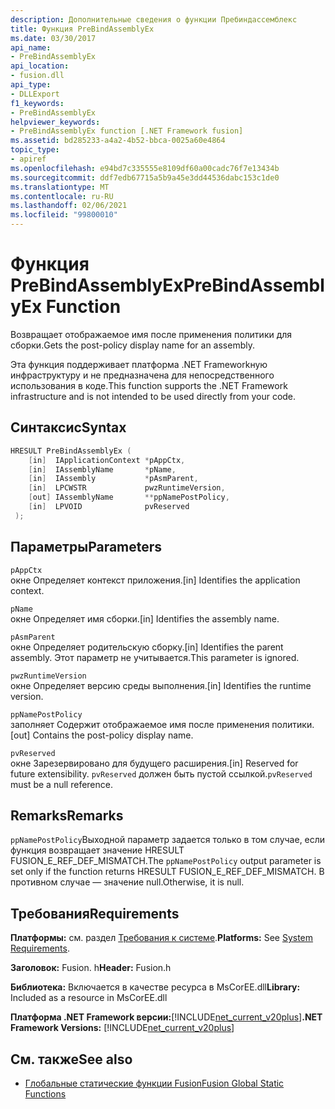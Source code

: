 ```yaml
---
description: Дополнительные сведения о функции Пребиндассемблекс
title: Функция PreBindAssemblyEx
ms.date: 03/30/2017
api_name:
- PreBindAssemblyEx
api_location:
- fusion.dll
api_type:
- DLLExport
f1_keywords:
- PreBindAssemblyEx
helpviewer_keywords:
- PreBindAssemblyEx function [.NET Framework fusion]
ms.assetid: bd285233-a4a2-4b52-bbca-0025a60e4864
topic_type:
- apiref
ms.openlocfilehash: e94bd7c335555e8109df60a00cadc76f7e13434b
ms.sourcegitcommit: ddf7edb67715a5b9a45e3dd44536dabc153c1de0
ms.translationtype: MT
ms.contentlocale: ru-RU
ms.lasthandoff: 02/06/2021
ms.locfileid: "99800010"
---
```

# <a name="prebindassemblyex-function"></a><span data-ttu-id="2bbdb-103">Функция PreBindAssemblyEx</span><span class="sxs-lookup"><span data-stu-id="2bbdb-103">PreBindAssemblyEx Function</span></span>

<span data-ttu-id="2bbdb-104">Возвращает отображаемое имя после применения политики для сборки.</span><span class="sxs-lookup"><span data-stu-id="2bbdb-104">Gets the post-policy display name for an assembly.</span></span>  
  
 <span data-ttu-id="2bbdb-105">Эта функция поддерживает платформа .NET Frameworkную инфраструктуру и не предназначена для непосредственного использования в коде.</span><span class="sxs-lookup"><span data-stu-id="2bbdb-105">This function supports the .NET Framework infrastructure and is not intended to be used directly from your code.</span></span>  
  
## <a name="syntax"></a><span data-ttu-id="2bbdb-106">Синтаксис</span><span class="sxs-lookup"><span data-stu-id="2bbdb-106">Syntax</span></span>  
  
```cpp  
HRESULT PreBindAssemblyEx (  
    [in]  IApplicationContext *pAppCtx,  
    [in]  IAssemblyName       *pName,  
    [in]  IAssembly           *pAsmParent,  
    [in]  LPCWSTR             pwzRuntimeVersion,  
    [out] IAssemblyName       **ppNamePostPolicy,  
    [in]  LPVOID              pvReserved  
 );  
```  
  
## <a name="parameters"></a><span data-ttu-id="2bbdb-107">Параметры</span><span class="sxs-lookup"><span data-stu-id="2bbdb-107">Parameters</span></span>  

 `pAppCtx`  
 <span data-ttu-id="2bbdb-108">окне Определяет контекст приложения.</span><span class="sxs-lookup"><span data-stu-id="2bbdb-108">[in] Identifies the application context.</span></span>  
  
 `pName`  
 <span data-ttu-id="2bbdb-109">окне Определяет имя сборки.</span><span class="sxs-lookup"><span data-stu-id="2bbdb-109">[in] Identifies the assembly name.</span></span>  
  
 `pAsmParent`  
 <span data-ttu-id="2bbdb-110">окне Определяет родительскую сборку.</span><span class="sxs-lookup"><span data-stu-id="2bbdb-110">[in] Identifies the parent assembly.</span></span> <span data-ttu-id="2bbdb-111">Этот параметр не учитывается.</span><span class="sxs-lookup"><span data-stu-id="2bbdb-111">This parameter is ignored.</span></span>  
  
 `pwzRuntimeVersion`  
 <span data-ttu-id="2bbdb-112">окне Определяет версию среды выполнения.</span><span class="sxs-lookup"><span data-stu-id="2bbdb-112">[in] Identifies the runtime version.</span></span>  
  
 `ppNamePostPolicy`  
 <span data-ttu-id="2bbdb-113">заполняет Содержит отображаемое имя после применения политики.</span><span class="sxs-lookup"><span data-stu-id="2bbdb-113">[out] Contains the post-policy display name.</span></span>  
  
 `pvReserved`  
 <span data-ttu-id="2bbdb-114">окне Зарезервировано для будущего расширения.</span><span class="sxs-lookup"><span data-stu-id="2bbdb-114">[in] Reserved for future extensibility.</span></span> <span data-ttu-id="2bbdb-115">`pvReserved` должен быть пустой ссылкой.</span><span class="sxs-lookup"><span data-stu-id="2bbdb-115">`pvReserved` must be a null reference.</span></span>  
  
## <a name="remarks"></a><span data-ttu-id="2bbdb-116">Remarks</span><span class="sxs-lookup"><span data-stu-id="2bbdb-116">Remarks</span></span>  

 <span data-ttu-id="2bbdb-117">`ppNamePostPolicy`Выходной параметр задается только в том случае, если функция возвращает значение HRESULT FUSION_E_REF_DEF_MISMATCH.</span><span class="sxs-lookup"><span data-stu-id="2bbdb-117">The `ppNamePostPolicy` output parameter is set only if the function returns HRESULT FUSION_E_REF_DEF_MISMATCH.</span></span> <span data-ttu-id="2bbdb-118">В противном случае — значение null.</span><span class="sxs-lookup"><span data-stu-id="2bbdb-118">Otherwise, it is null.</span></span>  
  
## <a name="requirements"></a><span data-ttu-id="2bbdb-119">Требования</span><span class="sxs-lookup"><span data-stu-id="2bbdb-119">Requirements</span></span>  

 <span data-ttu-id="2bbdb-120">**Платформы:** см. раздел [Требования к системе](../../get-started/system-requirements.md).</span><span class="sxs-lookup"><span data-stu-id="2bbdb-120">**Platforms:** See [System Requirements](../../get-started/system-requirements.md).</span></span>  
  
 <span data-ttu-id="2bbdb-121">**Заголовок:** Fusion. h</span><span class="sxs-lookup"><span data-stu-id="2bbdb-121">**Header:** Fusion.h</span></span>  
  
 <span data-ttu-id="2bbdb-122">**Библиотека:** Включается в качестве ресурса в MsCorEE.dll</span><span class="sxs-lookup"><span data-stu-id="2bbdb-122">**Library:** Included as a resource in MsCorEE.dll</span></span>  
  
 <span data-ttu-id="2bbdb-123">**Платформа .NET Framework версии:**[!INCLUDE[net_current_v20plus](../../../../includes/net-current-v20plus-md.md)]</span><span class="sxs-lookup"><span data-stu-id="2bbdb-123">**.NET Framework Versions:** [!INCLUDE[net_current_v20plus](../../../../includes/net-current-v20plus-md.md)]</span></span>  
  
## <a name="see-also"></a><span data-ttu-id="2bbdb-124">См. также</span><span class="sxs-lookup"><span data-stu-id="2bbdb-124">See also</span></span>

- [<span data-ttu-id="2bbdb-125">Глобальные статические функции Fusion</span><span class="sxs-lookup"><span data-stu-id="2bbdb-125">Fusion Global Static Functions</span></span>](fusion-global-static-functions.md)
